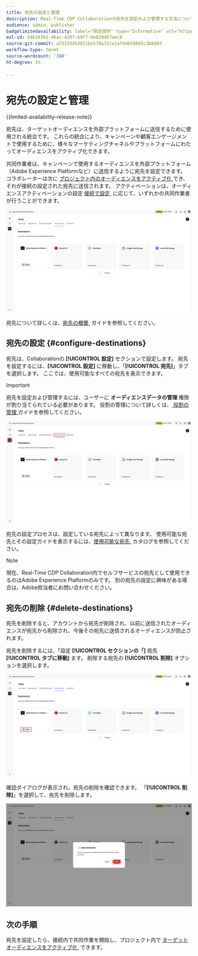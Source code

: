 ```yaml
---
title: 宛先の設定と管理
description: Real-Time CDP Collaborationの宛先を設定および管理する方法について説明します。
audience: admin, publisher
badgelimitedavailability: label="限定提供" type="Informative" url="https://helpx.adobe.com/jp/legal/product-descriptions/real-time-customer-data-platform-collaboration.html newtab=true"
exl-id: b4b26761-46ac-420f-b9f7-6e829d67aec9
source-git-commit: a7215d453021be578a32ce1af4d659845c3b8493
workflow-type: tm+mt
source-wordcount: '388'
ht-degree: 1%

---
```


# 宛先の設定と管理

{{limited-availability-release-note}}

宛先は、ターゲットオーディエンスを外部プラットフォームに送信するために使用される統合です。 これらの統合により、キャンペーンや顧客エンゲージメントで使用するために、様々なマーケティングチャネルやプラットフォームにわたってオーディエンスをアクティブ化できます。

共同作業者は、キャンペーンで使用するオーディエンスを外部プラットフォーム（Adobe Experience Platformなど）に送信するように宛先を設定できます。 コラボレーターは次に [&#x200B; プロジェクト内のオーディエンスをアクティブ化 &#x200B;](../collaborate/activate.md) でき、それが接続の設定された宛先に送信されます。 アクティベーションは、オーディエンスアクティベーションの設定 [&#x200B; 接続で設定 &#x200B;](/help/guide/connect/establishing-connections.md#configure-connection-settings) に応じて、いずれかの共同作業者が行うことができます。

![&#x200B; アクティブなAdobe Experience Platformの宛先を表示する、設定ワークスペースの「マイ宛先」タブ &#x200B;](/help/assets/setup/manage-destinations/my-destinations-overview.png)

宛先について詳しくは、[&#x200B; 宛先の概要 &#x200B;](../destinations/overview.md) ガイドを参照してください。

## 宛先の設定 {#configure-destinations}

宛先は、Collaborationの **[!UICONTROL 設定]** セクションで設定します。 宛先を設定するには、**[!UICONTROL 設定]** に移動し、「**[!UICONTROL 宛先]**」タブを選択します。 ここでは、使用可能なすべての宛先を表示できます。

>[!IMPORTANT]
>
>宛先を設定および管理するには、ユーザーに **オーディエンスデータの管理** 権限が割り当てられている必要があります。 役割の管理について詳しくは、[&#x200B; 役割の管理 &#x200B;](../permissions/manage-roles.md) ガイドを参照してください。

![&#x200B; 使用可能な宛先を表示する、設定ワークスペースの「自分の宛先」タブ &#x200B;](/help/assets/setup/manage-destinations/my-destinations.png)

宛先の設定プロセスは、設定している宛先によって異なります。 使用可能な宛先とその設定ガイドを表示するには、[&#x200B; 使用可能な宛先 &#x200B;](../destinations/overview.md#available-destinations) カタログを参照してください。

>[!NOTE]
>
>現在、Real-Time CDP Collaboration内でセルフサービスの宛先として使用できるのはAdobe Experience Platformのみです。 別の宛先の設定に興味がある場合は、Adobe担当者にお問い合わせください。

## 宛先の削除 {#delete-destinations}

宛先を削除すると、アカウントから宛先が削除され、以前に送信されたオーディエンスが宛先から削除され、今後その宛先に送信されるオーディエンスが防止されます。

宛先を削除するには、「設定 **[!UICONTROL セクションの「]** 宛先 **[!UICONTROL タブに移動]** ます。 削除する宛先の **[!UICONTROL 削除]** オプションを選択します。

![Adobe Experience Platformの宛先について、「削除」オプションがハイライト表示された宛先ワークスペース &#x200B;](/help/assets/setup/manage-destinations/delete-destination.png)

確認ダイアログが表示され、宛先の削除を確認できます。 「**[!UICONTROL 削除]**」を選択して、宛先を削除します。

![&#x200B; 「削除」オプションがハイライト表示された宛先を削除ダイアログ &#x200B;](/help/assets/setup/manage-destinations/delete-destination-confirmation.png)

## 次の手順

宛先を設定したら、接続内で共同作業を開始し、プロジェクト内で [&#x200B; ターゲットオーディエンスをアクティブ化 &#x200B;](../collaborate/activate.md) できます。
